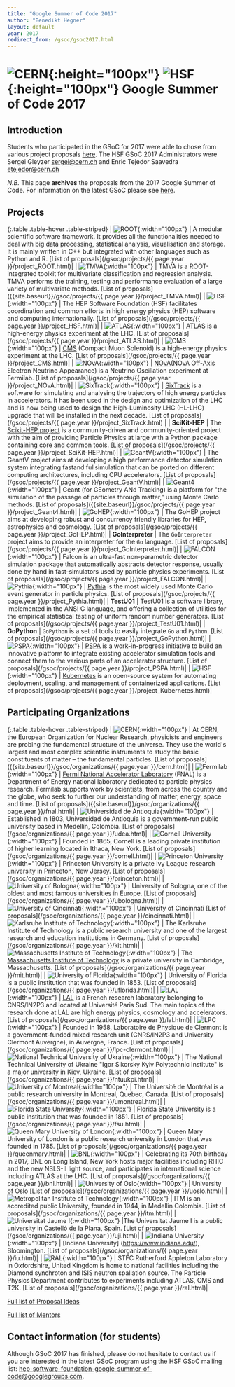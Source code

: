 ```yaml
---
title: "Google Summer of Code 2017"
author: "Benedikt Hegner"
layout: default
year: 2017
redirect_from: /gsoc/gsoc2017.html
---
```


# ![CERN](/images/CERN-logo.jpg){:height="100px"} ![HSF](/images/hsf_logo_angled.png){:height="100px"} Google Summer of Code 2017

## Introduction

Students who participated in the GSoC for 2017 were able to chose from various project proposals [here](#Projects).
The HSF GSoC 2017 Administrators were Sergei Gleyzer <a href="mailto:sergei@cern.ch">sergei@cern.ch</a> and Enric Tejedor Saavedra <a href="mailto:etejedor@cern.ch">etejedor@cern.ch</a>

*N.B.* This page **archives** the proposals from the 2017 Google Summer of Code. For information on the latest
GSoC please see [here](/activities/gsoc.html).


## Projects

{:.table .table-hover  .table-striped}
| ![ROOT](/images/rootlogo.png){:width="100px"} | A modular scientific software framework. It provides all the functionalities needed to deal with big data processing, statistical analysis, visualisation and storage. It is mainly written in C++ but integrated with other languages such as Python and R. [List of proposals](/gsoc/projects/{{ page.year }}/project_ROOT.html)|
| ![TMVA](/images/tmva_logo.gif){:width="100px"} | TMVA is a ROOT-integrated toolkit for multivariate classification and regression analysis. TMVA performs the training, testing and performance evaluation of a large variety of multivariate methods. [List of proposals]({{site.baseurl}}/gsoc/projects/{{ page.year }}/project_TMVA.html)|
| ![HSF](/images/hsf_logo_angled.png){:width="100px"} | The HEP Software Foundation (HSF) facilitates coordination and common efforts in high energy physics (HEP) software and computing internationally. [List of proposals](/gsoc/projects/{{ page.year }}/project_HSF.html)|
| ![ATLAS](/images/ATLAS-Logo-Ref-RGB.png){:width="100px"} | [ATLAS](https://atlas.web.cern.ch/Atlas/Collaboration/) is a high-energy physics experiment at the LHC. [List of proposals](/gsoc/projects/{{ page.year }}/project_ATLAS.html)|
| ![CMS](/images/CMS-Color.gif){:width="100px"} | [CMS](http://cms.web.cern.ch/) (Compact Muon Solenoid) is a high-energy physics experiment at the LHC. [List of proposals](/gsoc/projects/{{ page.year }}/project_CMS.html)|
| ![NOvA](/images/NOvA_logo.png){:width="100px"} | [NOvA](https://www-nova.fnal.gov)(NOvA Off-Axis Electron Neutrino Appearance) is a Neutrino Oscillation experiment at Fermilab. [List of proposals](/gsoc/projects/{{ page.year }}/project_NOvA.html)|
| ![SixTrack](/images/sixtrack_logo.png){:width="100px"} | [SixTrack](http://cern.ch/sixtrack) is a software for simulating and analysing the trajectory of high energy particles in accelerators. It has been used in the design and optimization of the LHC and is now being used to design the High-Luminosity LHC (HL-LHC) upgrade that will be installed in the next decade. [List of proposals](/gsoc/projects/{{ page.year }}/project_SixTrack.html) |
| **SciKit-HEP** | The [Scikit-HEP project](http://scikit-hep.org/) is a community-driven and community-oriented project with the aim of providing Particle Physics at large with a Python package containing core and common tools. [List of proposals](/gsoc/projects/{{ page.year }}/project_SciKit-HEP.html)|
| ![GeantV](/images/geantv_logo.png){:width="100px"} | The GeantV project aims at developing a high performance detector simulation system integrating fastand fullsimulation that  can  be  ported  on  different  computing  architectures,  including CPU accelerators. [List of proposals](/gsoc/projects/{{ page.year }}/project_GeantV.html)|
| ![Geant4](/images/geanttiny.gif){:width="100px"} | Geant (for GEometry ANd Tracking) is a platform for "the simulation of the passage of particles through matter," using Monte Carlo methods. [List of proposals]({{site.baseurl}}/gsoc/projects/{{ page.year }}/project_Geant4.html)|
| ![GoHEP](/images/go-hep-logo.png){:width="100px"} | The GoHEP project aims at developing robust and concurrency friendly libraries for HEP, astrophysics and cosmology. [List of proposals](/gsoc/projects/{{ page.year }}/project_GoHEP.html)|
| **GoInterpreter** | The `GoInterpreter` project aims to provide an interpreter for the `Go` language. [List of proposals](/gsoc/projects/{{ page.year }}/project_GoInterpreter.html)|
| ![FALCON](/images/falcon_logo.png){:width="100px"} | Falcon is an ultra-fast non-parametric detector simulation package that automatically abstracts detector response, usually done by hand in fast-simulators used by particle physics experiments. [List of proposals](/gsoc/projects/{{ page.year }}/project_FALCON.html)|
| ![Pythia](/images/pythia99.gif){:width="100px"} | [Pythia](http://home.thep.lu.se/Pythia/) is the most widely used Monte Carlo event generator in particle physics. [List of proposals](/gsoc/projects/{{ page.year }}/project_Pythia.html)|
| **TestU01** | TestU01 is a software library, implemented in the ANSI C language, and offering a collection of utilities for the empirical statistical testing of uniform random number generators. [List of proposals](/gsoc/projects/{{ page.year }}/project_TestU01.html)|
| **GoPython** | `GoPython` is a set of tools to easily integrate `Go` and `Python`. [List of proposals](/gsoc/projects/{{ page.year }}/project_GoPython.html)|
| ![PSPA](/images/pspa.png){:width="100px"} | [PSPA](https://groups.lal.in2p3.fr/pspa/) is a work-in-progress initiative to build an innovative platform to integrate existing accelerator simulation tools and connect them to the various parts of an accelerator structure. [List of proposals](/gsoc/projects/{{ page.year }}/project_PSPA.html)|
| ![HSF](/images/kubernetes.png){:width="100px"} | [Kubernetes](https://kubernetes.io/) is an open-source system for automating deployment, scaling, and management of containerized applications. [List of proposals](/gsoc/projects/{{ page.year }}/project_Kubernetes.html)|


## Participating Organizations

{:.table .table-hover  .table-striped}
| ![CERN](/images/CERN-logo.jpg){:width="100px"} | At CERN, the European Organization for Nuclear Research, physicists and engineers are probing the fundamental structure of the universe. They use the world's largest and most complex scientific instruments to study the basic constituents of matter – the fundamental particles. [List of proposals]({{site.baseurl}}/gsoc/organizations/{{ page.year }}/cern.html)|
| ![Fermilab](/images/FNAL-Logo-NAL-Blue.jpg){:width="100px"} | [Fermi National Accelerator Laboratory](http://www.fnal.gov/) (FNAL) is a Department of Energy national laboratory dedicated to particle physics research. Fermilab supports work by scientists, from across the country and the globe, who seek to further our understanding of matter, energy, space and time. [List of proposals]({{site.baseurl}}/gsoc/organizations/{{ page.year }}/fnal.html)|
| ![Universidad de Antioquia](/images/udea_logo.png){:width="100px"} | Established in 1803, Universidad de Antioquia is a government-run public university based in Medellín, Colombia. [List of proposals](/gsoc/organizations/{{ page.year }}/udea.html)|
| ![Cornell University](/images/cornell_logo.gif){:width="100px"} | Founded in 1865, Cornell is a leading private institution of higher learning located in Ithaca, New York. [List of proposals](/gsoc/organizations/{{ page.year }}/cornell.html)|
| ![Princeton University](/images/princeton-logo.png){:width="100px"} | Princeton University is a private Ivy League research university in Princeton, New Jersey. [List of proposals](/gsoc/organizations/{{ page.year }}/princeton.html)|
| ![University of Bologna ](/images/unibo_logo.jpg){:width="100px"} | University of Bologna, one of the oldest and most famous universities in Europe. [List of proposals](/gsoc/organizations/{{ page.year }}/ubologna.html)|
| ![University of Cincinnati ](/images/Uc-seal.png){:width="100px"} | University of Cincinnati [List of proposals](/gsoc/organizations/{{ page.year }}/cincinnati.html)|
| ![Karlsruhe Institute of Technology](/images/kit_logo.png){:width="100px"} | The Karlsruhe Institute of Technology is a public research university and one of the largest research and education institutions in Germany. [List of proposals](/gsoc/organizations/{{ page.year }}/kit.html)|
| ![Massachusetts Institute of Technology](/images/MIT_logo.png){:width="100px"} | The [Massachusetts Institute of Technology](http://web.mit.edu/) is a private university in Cambridge, Massachusetts. [List of proposals](/gsoc/organizations/{{ page.year }}/mit.html)|
| ![University of Florida](/images/ufl_logo.jpg){:width="100px"} | University of Florida is a public institution that was founded in 1853. [List of proposals](/gsoc/organizations/{{ page.year }}/uflorida.html)|
| ![LAL](/images/logo_LAL.jpg){:width="100px"} | [LAL](http://www.lal.in2p3.fr) is a French research laboratory belonging to CNRS/IN2P3 and located at Université Paris Sud. The main topics of the research done at LAL are high energy physics, cosmology and accelerators. [List of proposals](/gsoc/organizations/{{ page.year }}/lal.html)|
| ![LPC](/images/lpc-logo.png){:width="100px"} | Founded in 1958, Laboratoire de Physique de Clermont is a government-funded mixed research unit (CNRS/IN2P3 and University Clermont Auvergne), in Auvergne, France. [List of proposals](/gsoc/organizations/{{ page.year }}/lpc-clermont.html)|
| ![National Technical University of Ukraine](/images/NTUU_KPI_logo.png){:width="100px"} | The National Technical University of Ukraine "Igor Sikorsky Kyiv Polytechnic Institute" is a major university in Kiev, Ukraine. [List of proposals](/gsoc/organizations/{{ page.year }}/ntuukpi.html)|
| ![University of Montreal](/images/umontreal_logo.png){:width="100px"} | The Université de Montréal is a public research university in Montreal, Quebec, Canada. [List of proposals](/gsoc/organizations/{{ page.year }}/umontreal.html)|
| ![Florida State University](/images/fsu_logo.jpg){:width="100px"} | Florida State University is a public institution that was founded in 1851. [List of proposals](/gsoc/organizations/{{ page.year }}/fsu.html)|
| ![Queen Mary University of London](/images/queen-mary-logo.jpg){:width="100px"} | Queen Mary University of London is a public research university in London that was founded in 1785. [List of proposals](/gsoc/organizations/{{ page.year }}/queenmary.html)|
| ![BNL](/images/BNL_logo.jpg){:width="100px"} | Celebrating its 70th birthday in 2017, BNL on Long Island, New York hosts major facilities including RHIC and the new NSLS-II light source, and participates in international science including ATLAS at the LHC. [List of proposals](/gsoc/organizations/{{ page.year }}/bnl.html)|
| ![University of Oslo](/images/UOslo.png){:width="100px"} | University of Oslo [List of proposals](/gsoc/organizations/{{ page.year }}/uoslo.html)|
| ![Metropolitan Institute of Technology](/images/logo_itm.png){:width="100px"} | ITM is an accredited public University, founded in 1944, in Medellin Colombia. [List of proposals](/gsoc/organizations/{{ page.year }}/itm.html)|
| ![Universitat Jaume I](/images/uji_logo.jpg){:width="100px"} |The Universitat Jaume I is a public university in Castelló de la Plana, Spain. [List of proposals](/gsoc/organizations/{{ page.year }}/uji.html)|
| ![Indiana University](/images/iu_logo.png){:width="100px"} | [Indiana University] (https://www.indiana.edu/), Bloomington. [List of proposals](/gsoc/organizations/{{ page.year }}/iu.html)|
| ![RAL](/images/logo_RAL.jpg){:width="100px"} | STFC Rutherford Appleton Laboratory in Oxfordshire, United Kingdom is home to national facilities including the Diamond synchroton and ISIS neutron spallation source. The Particle Physics Department contributes to experiments including ATLAS, CMS and T2K. [List of proposals](/gsoc/organizations/{{ page.year }}/ral.html)|


[Full list of Proposal Ideas](/gsoc/{{page.year}}/summary.html)

[Full list of Mentors](/gsoc/{{page.year}}/mentors.html)

## Contact information (for students)
Although GSoC 2017 has finished, please do not hesitate to contact us if you are 
interested in the latest GSoC program using the HSF GSoC mailing list: [hep-software-foundation-google-summer-of-code@googlegroups.com](mailto:hep-software-foundation-google-summer-of-code@googlegroups.com).

